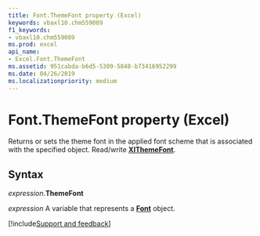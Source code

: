 ```yaml
---
title: Font.ThemeFont property (Excel)
keywords: vbaxl10.chm559089
f1_keywords:
- vbaxl10.chm559089
ms.prod: excel
api_name:
- Excel.Font.ThemeFont
ms.assetid: 951cabda-b6d5-5309-5848-b73416952299
ms.date: 04/26/2019
ms.localizationpriority: medium
---
```



# Font.ThemeFont property (Excel)

Returns or sets the theme font in the applied font scheme that is associated with the specified object. Read/write **[XlThemeFont](Excel.XlThemeFont.md)**.


## Syntax

_expression_.**ThemeFont**

_expression_ A variable that represents a **[Font](excel.font(object).md)** object.




[!include[Support and feedback](~/includes/feedback-boilerplate.md)]